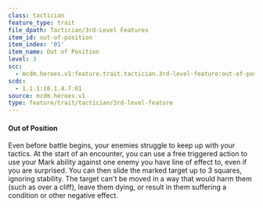 ```yaml
---
class: tactician
feature_type: trait
file_dpath: Tactician/3rd-Level Features
item_id: out-of-position
item_index: '01'
item_name: Out of Position
level: 3
scc:
  - mcdm.heroes.v1:feature.trait.tactician.3rd-level-feature:out-of-position
scdc:
  - 1.1.1:10.1.4.7:01
source: mcdm.heroes.v1
type: feature/trait/tactician/3rd-level-feature
---
```


#### Out of Position

Even before battle begins, your enemies struggle to keep up with your tactics. At the start of an encounter, you can use a free triggered action to use your Mark ability against one enemy you have line of effect to, even if you are surprised. You can then slide the marked target up to 3 squares, ignoring stability. The target can't be moved in a way that would harm them (such as over a cliff), leave them dying, or result in them suffering a condition or other negative effect.
